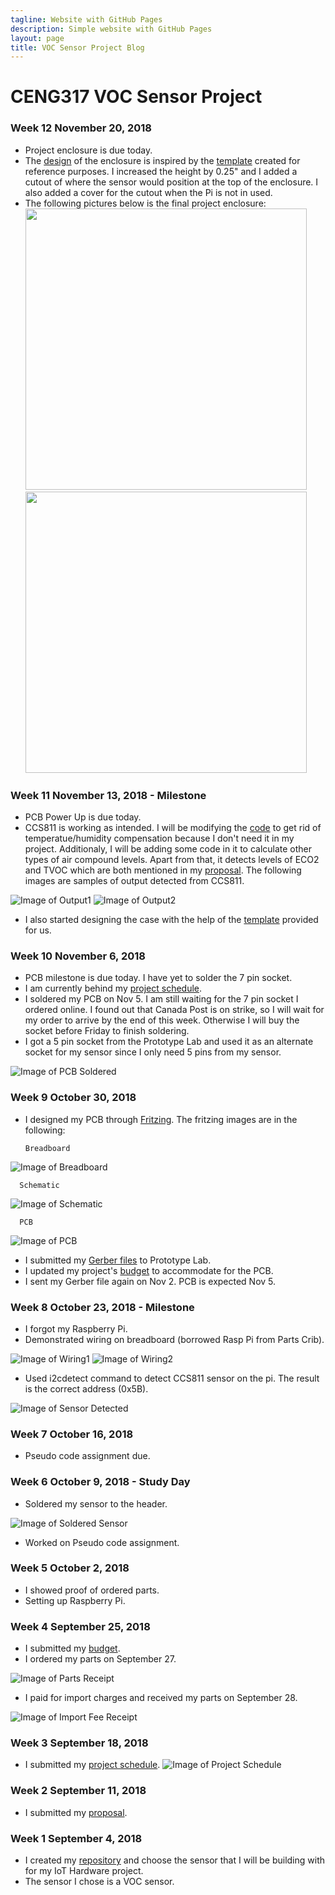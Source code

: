 ```yaml
---
tagline: Website with GitHub Pages
description: Simple website with GitHub Pages
layout: page
title: VOC Sensor Project Blog
---
```


# CENG317 VOC Sensor Project

### Week 12 November 20, 2018
* Project enclosure is due today.
* The [design](https://github.com/PrincessHernandez/VOC_Sensor/blob/master/documentation/Project%20Enclosure/Pi2Case.pdf) of the enclosure is inspired by the [template](https://github.com/PrincessHernandez/VOC_Sensor/blob/master/documentation/Project%20Enclosure/Template/Pi2CaseX6.pdf) created for reference purposes. I increased the height by 0.25" and I added a cutout of where the sensor would position at the top of the enclosure. I also added a cover for the cutout when the Pi is not in used.
* The following pictures below is the final project enclosure:
<img src="https://github.com/PrincessHernandez/VOC_Sensor/blob/master/images/Enclosure1.JPG" width="450"><img src="https://github.com/PrincessHernandez/VOC_Sensor/blob/master/images/Enclosure2.JPG" width="450">

### Week 11 November 13, 2018 - Milestone
* PCB Power Up is due today. 
* CCS811 is working as intended. I will be modifying the [code]() to get rid of temperatue/humidity compensation because I don't need it in my project. Additionaly, I will be adding some code in it to calculate other types of air compound levels. Apart from that, it detects levels of ECO2 and TVOC which are both mentioned in my [proposal](https://github.com/PrincessHernandez/VOC_Sensor/blob/master/documentation/ProposalContentPrincessRev02.xlsx). The following images are samples of output detected from CCS811.

![Image of Output1](https://github.com/PrincessHernandez/VOC_Sensor/blob/master/images/SampleOutput2.PNG?raw=true)
![Image of Output2](https://github.com/PrincessHernandez/VOC_Sensor/blob/master/images/SampleOutput1.PNG?raw=true)
* I also started designing the case with the help of the [template](https://github.com/PrincessHernandez/VOC_Sensor/blob/master/documentation/Project%20Enclosure/Template/Pi2CaseX6.pdf) provided for us.

### Week 10 November 6, 2018
* PCB milestone is due today. I have yet to solder the 7 pin socket.
* I am currently behind my [project schedule](https://github.com/PrincessHernandez/VOC_Sensor/blob/master/documentation/ProjectSchedule.mpp).
* I soldered my PCB on Nov 5. I am still waiting for the 7 pin socket I ordered online. I found out that Canada Post is on strike, so I will wait for my order to arrive by the end of this week. Otherwise I will buy the socket before Friday to finish soldering.
* I got a 5 pin socket from the Prototype Lab and used it as an alternate socket for my sensor since I only need 5 pins from my sensor.

![Image of PCB Soldered](https://github.com/PrincessHernandez/VOC_Sensor/blob/master/images/SolderedPCB.PNG?raw=true)

### Week 9 October 30, 2018
* I designed my PCB through [Fritzing](https://github.com/PrincessHernandez/VOC_Sensor/blob/master/documentation/Fritzing%20CCS811/VOC-CCS311-Princess.fzz). The fritzing images are in the following:
     
      Breadboard     
    
![Image of Breadboard](https://github.com/PrincessHernandez/VOC_Sensor/blob/master/images/VOC-CCS311-Princess_bb.png?raw=truewidth=25)
     
      Schematic
    
![Image of Schematic](https://github.com/PrincessHernandez/VOC_Sensor/blob/master/images/VOC-CCS311-Princess_schem.png?raw=true)
    
      PCB     
    
![Image of PCB](https://github.com/PrincessHernandez/VOC_Sensor/blob/master/images/VOC-CCS311-Princess_pcb.png?raw=true)
* I submitted my [Gerber files](https://github.com/PrincessHernandez/VOC_Sensor/tree/master/documentation/Gerber/VOC%20CCS811) to Prototype Lab.
* I updated my project's [budget](https://github.com/PrincessHernandez/VOC_Sensor/blob/master/documentation/BudgetUpdated.xlsx) to accommodate for the PCB. 
* I sent my Gerber file again on Nov 2. PCB is expected Nov 5. 

### Week 8 October 23, 2018 - Milestone
* I forgot my Raspberry Pi. 
* Demonstrated wiring on breadboard (borrowed Rasp Pi from Parts Crib).

![Image of Wiring1](https://github.com/PrincessHernandez/VOC_Sensor/blob/master/images/breadboardSensor(1).PNG?raw=true) ![Image of Wiring2](https://github.com/PrincessHernandez/VOC_Sensor/blob/master/images/breadboardSensor(2).PNG?raw=true)
* Used i2cdetect command to detect CCS811 sensor on the pi. The result is the correct address (0x5B).

![Image of Sensor Detected](https://github.com/PrincessHernandez/VOC_Sensor/blob/master/images/i2cDetect.PNG?raw=true)

### Week 7 October 16, 2018
* Pseudo code assignment due.

### Week 6 October 9, 2018 - Study Day
* Soldered my sensor to the header.

![Image of Soldered Sensor](https://github.com/PrincessHernandez/VOC_Sensor/blob/master/images/solderedSensor.PNG?raw=true)
* Worked on Pseudo code assignment.

### Week 5 October 2, 2018
* I showed proof of ordered parts.
* Setting up Raspberry Pi.

### Week 4 September 25, 2018
* I submitted my [budget](https://github.com/PrincessHernandez/VOC_Sensor/blob/master/documentation/Budget.xlsx).
* I ordered my parts on September 27.

![Image of Parts Receipt](https://github.com/PrincessHernandez/VOC_Sensor/blob/master/images/Ordered%20Parts.png?raw=true)
* I paid for import charges and received my parts on September 28.

![Image of Import Fee Receipt](https://github.com/PrincessHernandez/VOC_Sensor/blob/master/images/Import%20Fee.PNG?raw=true)

### Week 3 September 18, 2018
* I submitted my [project schedule](https://github.com/PrincessHernandez/VOC_Sensor/blob/master/documentation/ProjectSchedule.mpp).
![Image of Project Schedule](https://github.com/PrincessHernandez/VOC_Sensor/blob/master/images/ProjectSchedule.png?raw=true)

### Week 2 September 11, 2018
* I submitted my [proposal](https://github.com/PrincessHernandez/VOC_Sensor/blob/master/documentation/ProposalContentPrincessRev02.xlsx).

### Week 1 September 4, 2018
* I created my [repository](https://github.com/PrincessHernandez/VOC_Sensor) and choose the sensor that I will be building with for my IoT Hardware project.
* The sensor I chose is a VOC sensor.
